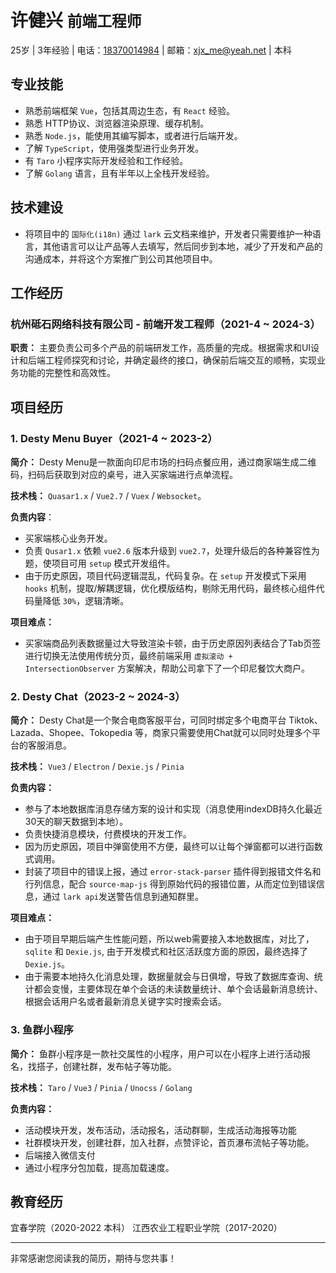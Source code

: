 # 许健兴 `前端工程师`

25岁 | 3年经验 | 电话：<a href="tel:18370014984">18370014984</a> | 邮箱：<a href="mailto:xjx_me@yeah.net">xjx_me@yeah.net</a> | 本科

## 专业技能

+ 熟悉前端框架 `Vue`，包括其周边生态，有 `React` 经验。
+ 熟悉 HTTP协议、浏览器渲染原理、缓存机制。
+ 熟悉 `Node.js`，能使用其编写脚本，或者进行后端开发。
+ 了解 `TypeScript`，使用强类型进行业务开发。
+ 有 `Taro` 小程序实际开发经验和工作经验。
+ 了解 `Golang` 语言，且有半年以上全栈开发经验。

## 技术建设

+ 将项目中的 `国际化(i18n)` 通过 `lark` 云文档来维护，开发者只需要维护一种语言，其他语言可以让产品等人去填写，然后同步到本地，减少了开发和产品的沟通成本，并将这个方案推广到公司其他项目中。

## 工作经历

### 杭州砥石网络科技有限公司 - 前端开发工程师（2021-4 ~ 2024-3）

**职责：** 主要负责公司多个产品的前端研发工作，高质量的完成。根据需求和UI设计和后端工程师探究和讨论，并确定最终的接口，确保前后端交互的顺畅，实现业务功能的完整性和高效性。

## 项目经历

### 1. Desty Menu Buyer（2021-4 ~ 2023-2）

**简介：** Desty Menu是一款面向印尼市场的扫码点餐应用，通过商家端生成二维码，扫码后获取到对应的桌号，进入买家端进行点单流程。

**技术栈：** `Quasar1.x` / `Vue2.7` / `Vuex` / `Websocket`。

**负责内容**：

+ 买家端核心业务开发。
+ 负责 `Qusar1.x` 依赖 `vue2.6` 版本升级到 `vue2.7`，处理升级后的各种兼容性为题，使项目可用 `setup` 模式开发组件。
+ 由于历史原因，项目代码逻辑混乱，代码复杂。在 `setup` 开发模式下采用 `hooks` 机制，提取/解耦逻辑，优化模版结构，剔除无用代码，最终核心组件代码量降低 `30%`，逻辑清晰。

**项目难点：**

+ 买家端商品列表数据量过大导致渲染卡顿，由于历史原因列表结合了Tab页签进行切换无法使用传统分页，最终前端采用 `虚拟滚动 + IntersectionObserver` 方案解决，帮助公司拿下了一个印尼餐饮大商户。

### 2. Desty Chat（2023-2 ~ 2024-3）

**简介：** Desty Chat是一个聚合电商客服平台，可同时绑定多个电商平台 Tiktok、Lazada、Shopee、Tokopedia 等，商家只需要使用Chat就可以同时处理多个平台的客服消息。

**技术栈：** `Vue3` / `Electron` / `Dexie.js` / `Pinia`

**负责内容：**

+ 参与了本地数据库消息存储方案的设计和实现（消息使用indexDB持久化最近30天的聊天数据到本地）。
+ 负责快捷消息模块，付费模块的开发工作。
+ 因为历史原因，项目中弹窗使用不方便，最终可以让每个弹窗都可以进行函数式调用。
+ 封装了项目中的错误上报，通过 `error-stack-parser` 插件得到报错文件名和行列信息，配合 `source-map-js` 得到原始代码的报错位置，从而定位到错误信息，通过 `lark api`发送警告信息到通知群里。

**项目难点：**

+ 由于项目早期后端产生性能问题，所以web需要接入本地数据库，对比了，`sqlite` 和 `Dexie.js`, 由于开发模式和社区活跃度方面的原因，最终选择了 `Dexie.js`。
+ 由于需要本地持久化消息处理，数据量就会与日俱增，导致了数据库查询、统计都会变慢，主要体现在单个会话的未读数量统计、单个会话最新消息统计、根据会话用户名或者最新消息关键字实时搜索会话。

### 3. 鱼群小程序

**简介：** 鱼群小程序是一款社交属性的小程序，用户可以在小程序上进行活动报名，找搭子，创建社群，发布帖子等功能。

**技术栈：** `Taro` / `Vue3` / `Pinia` / `Unocss` / `Golang`

**负责内容：** 

+ 活动模块开发，发布活动，活动报名，活动群聊，生成活动海报等功能
+ 社群模块开发，创建社群，加入社群，点赞评论，首页瀑布流帖子等功能。
+ 后端接入微信支付
+ 通过小程序分包加载，提高加载速度。

## 教育经历

宜春学院（2020-2022 本科）
江西农业工程职业学院（2017-2020）

--- 

非常感谢您阅读我的简历，期待与您共事！
